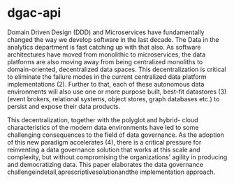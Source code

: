 # dgac-api

Domain Driven Design (DDD) and Microservices have
fundamentally changed the way we develop software in the last
decade. The Data in the analytics department is fast catching up
with that also. As software architectures have moved from
monolithic to microservices, the data platforms are also moving
away from being centralized monoliths to domain-oriented,
decentralized data spaces. This decentralization is critical to
eliminate the failure modes in the current centralized data
platform implementations (2). Further to that, each of these
autonomous data environments will also use one or more
purpose built, best-fit datastores (3) (event brokers, relational
systems, object stores, graph databases etc.) to persist and
expose their data products.

This decentralization, together with the polyglot and hybrid-
cloud characteristics of the modern data environments have led
to some challenging consequences to the field of data
governance. As the adoption of this new paradigm accelerates
(4), there is a critical pressure for reinventing a data governance
solution that works at this scale and complexity, but without
compromising the organizations’ agility in producing and
democratizing data. This paper elaborates the data governance
challengeindetail,aprescriptivesolutionandthe
implementation approach.
